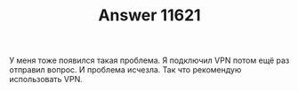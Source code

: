 ﻿---
title: "Answer 11621"
se.owner.user_id: 451263
se.owner.display_name: "Suhayli Tuev"
se.owner.link: "https://ru.meta.stackoverflow.com/users/451263/suhayli-tuev"
se.answer_id: 11621
se.question_id: 4860
se.post_type: answer
se.is_accepted: False
---
<p>У меня тоже появился такая проблема. Я подключил VPN потом ещё раз отправил вопрос. И проблема исчезла. Так что рекомендую использовать VPN.</p>
